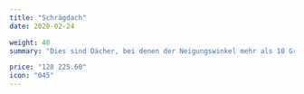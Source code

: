 ```yaml
---
title: "Schrägdach"
date: 2020-02-24

weight: 40
summary: "Dies sind Dächer, bei denen der Neigungswinkel mehr als 10 Grad beträgt. Es können sowohl Mansarden- als auch Kaltdächer sein. Alle Designs werden vom Brandschutz bearbeitet. Unser Unternehmen führt die Installation von Beschichtungen für Schrägdächer durch."

price: "128 225.60"
icon: "045"
---
```

